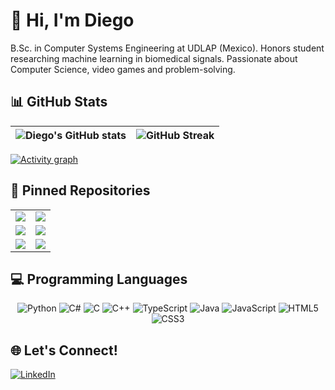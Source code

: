# 👋 Hi, I'm Diego

B.Sc. in Computer Systems Engineering at UDLAP (Mexico). Honors student researching machine learning in biomedical
signals. Passionate about Computer Science, video games and problem-solving.

## 📊 GitHub Stats

[//]: # (<div align="center">)

[//]: # (  <img src="https://gitroll.io/api/badges/profiles/v1/ucQk6y6y1ldRNWqNNMz0Rt52mdaP2" alt="GitRoll Profile Badge" width="500"/>)

[//]: # (</div>)

<div align="center">

| <img align="center" src="https://github-readme-stats-lilac-chi-70.vercel.app/api?username=D-Gaspa&show_icons=true&theme=gotham" alt="Diego's GitHub stats" /> | <img align="center" src="https://streak-stats.demolab.com?user=D-Gaspa&theme=gotham" alt="GitHub Streak" /> |
|---------------------------------------------------------------------------------------------------------------------------------------------------------------|-------------------------------------------------------------------------------------------------------------|

</div>

[![Activity graph](https://github-readme-activity-graph.vercel.app/graph?username=D-Gaspa&theme=gotham)](https://github.com/ashutosh00710/github-readme-activity-graph)

## 📌 Pinned Repositories

<div align="center">

|                                                                                                                                                                                               |                                                                                                                                                                                                                           |
|:---------------------------------------------------------------------------------------------------------------------------------------------------------------------------------------------:|:-------------------------------------------------------------------------------------------------------------------------------------------------------------------------------------------------------------------------:|
|   <a href="https://github.com/d-gaspa/gingagame"><img align="center" src="https://github-readme-stats-lilac-chi-70.vercel.app/api/pin/?username=d-gaspa&repo=gingagame&theme=gotham" /></a>   |         <a href="https://github.com/d-gaspa/leetcodeexercises"><img align="center" src="https://github-readme-stats-lilac-chi-70.vercel.app/api/pin/?username=d-gaspa&repo=leetcodeexercises&theme=gotham" /></a>         |
| <a href="https://github.com/d-gaspa/root-finder"><img align="center" src="https://github-readme-stats-lilac-chi-70.vercel.app/api/pin/?username=d-gaspa&repo=root-finder&theme=gotham" /></a> | <a href="https://github.com/d-gaspa/interactivetreevisualizer"><img align="center" src="https://github-readme-stats-lilac-chi-70.vercel.app/api/pin/?username=d-gaspa&repo=interactivetreevisualizer&theme=gotham" /></a> |
|    <a href="https://github.com/d-gaspa/uni-park"><img align="center" src="https://github-readme-stats-lilac-chi-70.vercel.app/api/pin/?username=d-gaspa&repo=uni-park&theme=gotham" /></a>    |         <a href="https://github.com/d-gaspa/2danimationsystem"><img align="center" src="https://github-readme-stats-lilac-chi-70.vercel.app/api/pin/?username=d-gaspa&repo=2danimationsystem&theme=gotham" /></a>         |

</div>

## 💻 Programming Languages

<div align="center">

![Python](https://img.shields.io/badge/Python-3776AB?style=for-the-badge&logo=python&logoColor=white)
![C#](https://img.shields.io/badge/C%23-239120?style=for-the-badge&logo=c-sharp&logoColor=white)
![C](https://img.shields.io/badge/C-00599C?style=for-the-badge&logo=c&logoColor=white)
![C++](https://img.shields.io/badge/C++-00599C?style=for-the-badge&logo=c%2B%2B&logoColor=white)
![TypeScript](https://img.shields.io/badge/TypeScript-007ACC?style=for-the-badge&logo=typescript&logoColor=white)
![Java](https://img.shields.io/badge/Java-ED8B00?style=for-the-badge&logo=openjdk&logoColor=white)
![JavaScript](https://img.shields.io/badge/JavaScript-F7DF1E?style=for-the-badge&logo=javascript&logoColor=black)
![HTML5](https://img.shields.io/badge/HTML5-E34F26?style=for-the-badge&logo=html5&logoColor=white)
![CSS3](https://img.shields.io/badge/CSS3-1572B6?style=for-the-badge&logo=css3&logoColor=white)

</div>

## 🌐 Let's Connect!

[![LinkedIn](https://img.shields.io/badge/LinkedIn-0077B5?style=for-the-badge&logo=linkedin&logoColor=white)](https://www.linkedin.com/in/diego-gasparis-escobedo-231b0b28b/)
